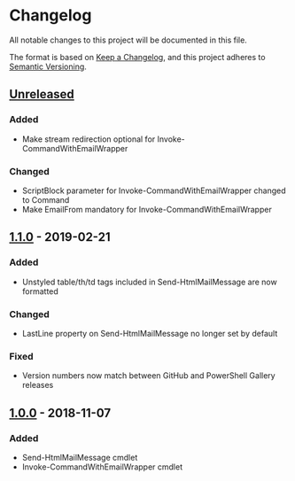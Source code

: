 # Changelog
All notable changes to this project will be documented in this file.

The format is based on [Keep a Changelog](https://keepachangelog.com/en/1.0.0/),
and this project adheres to [Semantic Versioning](https://semver.org/spec/v2.0.0.html).

## [Unreleased]
### Added
- Make stream redirection optional for Invoke-CommandWithEmailWrapper

### Changed
- ScriptBlock parameter for Invoke-CommandWithEmailWrapper changed to Command
- Make EmailFrom mandatory for Invoke-CommandWithEmailWrapper

## [1.1.0] - 2019-02-21
### Added
- Unstyled table/th/td tags included in Send-HtmlMailMessage are now formatted

### Changed
- LastLine property on Send-HtmlMailMessage no longer set by default

### Fixed
- Version numbers now match between GitHub and PowerShell Gallery releases

## [1.0.0] - 2018-11-07
### Added
 - Send-HtmlMailMessage cmdlet
 - Invoke-CommandWithEmailWrapper cmdlet

[Unreleased]: https://github.com/natescherer/PoshEmail/compare/v1.1.0..HEAD
[1.1.0]: https://github.com/natescherer/PoshEmail/compare/v1.0.0..v1.1.0
[1.0.0]: https://github.com/natescherer/PoshEmail/tree/v1.0.0